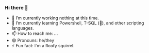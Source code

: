 ### Hi there 👋

- 🔭 I’m currently working nothing at this time.
- 🌱 I’m currently learning Powershell, T-SQL (🤢), and other scripting languages.
- 📫 How to reach me: ...
- 😄 Pronouns: he/they
- ⚡ Fun fact: I'm a floofy squirrel.
